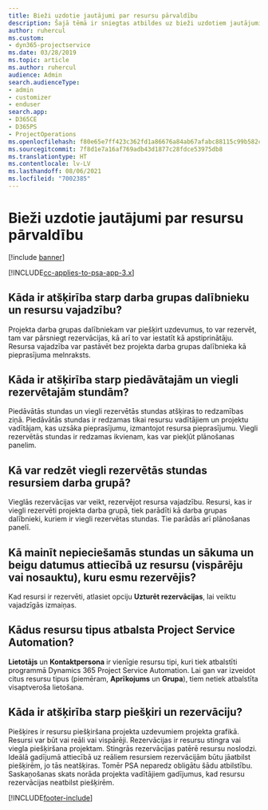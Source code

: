 ```yaml
---
title: Bieži uzdotie jautājumi par resursu pārvaldību
description: Šajā tēmā ir sniegtas atbildes uz bieži uzdotiem jautājumiem par resursu pārvaldību.
author: ruhercul
ms.custom:
- dyn365-projectservice
ms.date: 03/28/2019
ms.topic: article
ms.author: ruhercul
audience: Admin
search.audienceType:
- admin
- customizer
- enduser
search.app:
- D365CE
- D365PS
- ProjectOperations
ms.openlocfilehash: f80e65e7ff423c362fd1a86676a84ab67afabc88115c99b582c5eefa6c725a46
ms.sourcegitcommit: 7f8d1e7a16af769adb43d1877c28fdce53975db8
ms.translationtype: HT
ms.contentlocale: lv-LV
ms.lasthandoff: 08/06/2021
ms.locfileid: "7002385"
---
```

# <a name="resource-management-faq"></a>Bieži uzdotie jautājumi par resursu pārvaldību

[!include [banner](../includes/psa-now-project-operations.md)]

[!INCLUDE[cc-applies-to-psa-app-3.x](../includes/cc-applies-to-psa-app-3x.md)]

## <a name="what-is-the-difference-between-a-team-member-and-a-resource-requirement"></a>Kāda ir atšķirība starp darba grupas dalībnieku un resursu vajadzību?

Projekta darba grupas dalībniekam var piešķirt uzdevumus, to var rezervēt, tam var pārsniegt rezervācijas, kā arī to var iestatīt kā apstiprinātāju. Resursa vajadzība var pastāvēt bez projekta darba grupas dalībnieka kā pieprasījuma melnraksts. 

## <a name="what-is-the-difference-between-proposed-and-soft-booked-hours"></a>Kāda ir atšķirība starp piedāvātajām un viegli rezervētajām stundām?

Piedāvātās stundas un viegli rezervētās stundas atšķiras to redzamības ziņā. Piedāvātās stundas ir redzamas tikai resursu vadītājiem un projektu vadītājam, kas uzsāka pieprasījumu, izmantojot resursa pieprasījumu. Viegli rezervētās stundas ir redzamas ikvienam, kas var piekļūt plānošanas panelim.

## <a name="how-can-i-see-the-soft-booked-hours-for-resources-on-a-team"></a>Kā var redzēt viegli rezervētās stundas resursiem darba grupā?

Vieglās rezervācijas var veikt, rezervējot resursa vajadzību. Resursi, kas ir viegli rezervēti projekta darba grupā, tiek parādīti kā darba grupas dalībnieki, kuriem ir viegli rezervētas stundas. Tie parādās arī plānošanas panelī.

## <a name="how-do-i-change-the-required-hours-and-the-start-and-end-dates-for-a-resource-generic-or-named-that-i-booked"></a>Kā mainīt nepieciešamās stundas un sākuma un beigu datumus attiecībā uz resursu (vispārēju vai nosauktu), kuru esmu rezervējis?

Kad resursi ir rezervēti, atlasiet opciju **Uzturēt rezervācijas**, lai veiktu vajadzīgās izmaiņas.

## <a name="what-resources-types-does-project-service-automation-support"></a>Kādus resursu tipus atbalsta Project Service Automation?

**Lietotājs** un **Kontaktpersona** ir vienīgie resursu tipi, kuri tiek atbalstīti programmā Dynamics 365 Project Service Automation. Lai gan var izveidot citus resursu tipus (piemēram, **Aprīkojums** un **Grupa**), tiem netiek atbalstīta visaptveroša lietošana.

## <a name="what-is-the-difference-between-an-assignment-and-a-booking"></a>Kāda ir atšķirība starp piešķiri un rezervāciju?

Piešķires ir resursu piešķiršana projekta uzdevumiem projekta grafikā. Resursi var būt vai reāli vai vispārēji. Rezervācijas ir resursu stingra vai viegla piešķiršana projektam. Stingrās rezervācijas patērē resursu noslodzi. Ideālā gadījumā attiecībā uz reāliem resursiem rezervācijām būtu jāatbilst piešķirēm, jo tās neatšķiras. Tomēr PSA neparedz obligātu šādu atbilstību. Saskaņošanas skats norāda projekta vadītājiem gadījumus, kad resursu rezervācijas neatbilst piešķirēm.


[!INCLUDE[footer-include](../includes/footer-banner.md)]